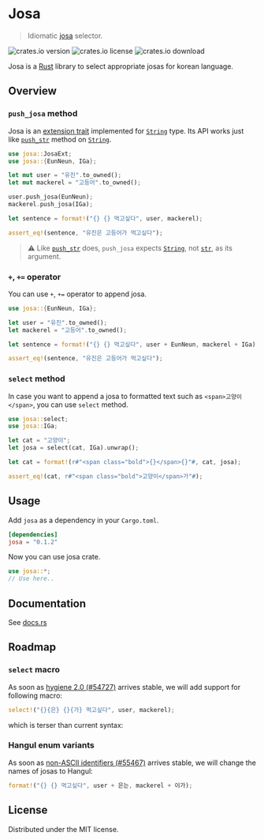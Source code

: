 # Josa
> Idiomatic [josa](https://en.wikipedia.org/wiki/Korean_postpositions) selector.

![crates.io version][version] ![crates.io license][license] ![crates.io download][download]

Josa is a [Rust] library to select appropriate josas for korean language.

## Overview
### `push_josa` method
Josa is an [extension trait] implemented for [`String`] type.
Its API works just like [`push_str`] method on [`String`].

```rust
use josa::JosaExt;
use josa::{EunNeun, IGa};

let mut user = "유진".to_owned();
let mut mackerel = "고등어".to_owned();

user.push_josa(EunNeun);
mackerel.push_josa(IGa);

let sentence = format!("{} {} 먹고싶다", user, mackerel);

assert_eq!(sentence, "유진은 고등어가 먹고싶다");
```

> :warning: Like [`push_str`] does, `push_josa` expects [`String`], not [`str`], as its argument.

### `+`, `+=` operator
You can use `+`, `+=` operator to append josa.

```rust
use josa::{EunNeun, IGa};

let user = "유진".to_owned();
let mackerel = "고등어".to_owned();

let sentence = format!("{} {} 먹고싶다", user + EunNeun, mackerel + IGa);

assert_eq!(sentence, "유진은 고등어가 먹고싶다");
```

### `select` method
In case you want to append a josa to formatted text such as `<span>고양이</span>`,
you can use `select` method.

```rust
use josa::select;
use josa::IGa;

let cat = "고양이";
let josa = select(cat, IGa).unwrap();

let cat = format!(r#"<span class="bold">{}</span>{}"#, cat, josa);

assert_eq!(cat, r#"<span class="bold">고양이</span>가"#);
```

## Usage
Add `josa` as a dependency in your `Cargo.toml`.

```toml
[dependencies]
josa = "0.1.2"
```

Now you can use josa crate.
```rust
use josa::*;
// Use here..
```

## Documentation
See [docs.rs][documentation]

## Roadmap
### `select` macro
As soon as [hygiene 2.0 (#54727)][hygiene] arrives stable, we will add support for following macro:

```rust
select!("{}{은} {}{가} 먹고싶다", user, mackerel);
```

which is terser than current syntax:

### Hangul enum variants
As soon as [non-ASCII identifiers (#55467)][ident] arrives stable, we will change the names of josas to Hangul:

```rust
format!("{} {} 먹고싶다", user + 은는, mackerel + 이가);
```

## License
Distributed under the MIT license.


[version]: https://img.shields.io/crates/v/josa
[license]: https://img.shields.io/crates/l/josa
[download]: https://img.shields.io/crates/d/josa

[Rust]: https://rust-lang.org
[extension trait]: https://github.com/rust-lang/rfcs/blob/master/text/0445-extension-trait-conventions.md
[`String`]: https://doc.rust-lang.org/std/string/struct.String.html
[`str`]: https://doc.rust-lang.org/std/primitive.str.html
[`push_str`]: https://doc.rust-lang.org/std/string/struct.String.html#method.push_str

[documentation]: https://docs.rs/josa

[hygiene]: https://github.com/rust-lang/rust/issues/54727
[ident]: https://github.com/rust-lang/rust/issues/55467